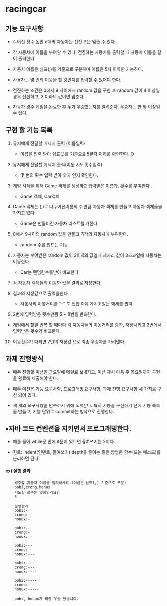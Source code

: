 # racingcar


##  기능 요구사항
- 주어진 횟수 동안 n대의 자동차는 전진 또는 멈출 수 있다.

- 각 자동차에 이름을 부여할 수 있다. 전진하는 자동차를 출력할 때 자동차 이름을 같이 출력한다

- 자동차 이름은 쉼표(,)를 기준으로 구분하며 이름은 5자 이하만 가능하다.

- 사용자는 몇 번의 이동을 할 것인지를 입력할 수 있어야 한다.
- 전진하는 조건은 0에서 9 사이에서 random 값을 구한 후 random 값이 4 이상일 경우          전진하고, 3 이하의 값이면 멈춘다.
- 자동차 경주 게임을 완료한 후 누가 우승했는지를 알려준다. 우승자는 한 명 이상일 수 있다.
 
 
## 구현 할 기능 목록

1. 유저에게 전달할 메세지 출력   (이름입력)
   - 이름을 입력 받아  쉼표(,)를 기준으로 5글자 이하를 확인한다. O

2. 유저에게 전달할 메세지 출력(이동 시도 횟수입력)
   - 몇 번의 횟수 입력 받아 숫자 인지 확인한다.

3. 게임 시작을 위해 Game  객체를 생성하고 입력받은 이름과, 횟수를 부여한다 .
    - Game 객체, Car객체

4.  Game 객체는  (,)로 나누어진이름의 수 만큼 자동차 객체를 만들고 자동차 객체들을 가지고 있다.
    - Game은 만들어진 자동차 리스트를 가진다.

5. 0에서 9사이의 random 값을 만들고 각각의 자동차에 부여한다.
    - random 수를 만드는 기능  

6. 자동차는 부여받은 random 값이 3이하의 값일때 제자리 값이 3초과일때 자동차는 이동한다.
    - Car는 랜덤한수를받아 비교한다.

7. 각 자동차 객체들의 이동한 값을 결과로 저장한다.

8. 결과의 저장값으로 출력을한다.
     - 자동차의 이동거리를  "-" 로 변환 하여 가지고있는 객체를 출력

9. 2번에 입력받은 횟수만큼 5 ~ 8번을 반복한다.
  - 게임에서 할일 반복 할 때마다 각 자동차들의 이동거리를 증가, 저장시키고
   2번에서 입력받은 횟수와 비교한다.

10. 이동횟수가 다되면 7번의 저장값 으로 최종 우승자를 가려낸다.
  


## 과제 진행방식
- 매주 진행할 미션은 금요일에 메일로 보내지고, 미션 제시 다음 주 목요일까지 구현을 완료해 제출해야 한다.

- 매주 미션은 기능 요구사항, 프로그래밍 요구사항, 과제 진행 요구사항 세 가지로 구성 되어 있다.

- 세 개의 요구사항을 만족하기 위해 노력한다. 특히 기능을 구현하기 전에 기능 목록 을 만들고, 기능 단위로 commit하는 방식으로 진행한다.

## •자바 코드 컨벤션을 지키면서 프로그래밍한다.
- 예를 들어 while문 안에 if문이 있으면 들여쓰기는 2이다.

- 힌트: indent(인덴트, 들여쓰기) depth를 줄이는 좋은 방법은 함수(또는 메소드)를
        분리하면 된다.


#### ex) 실행 결과 
        
        경주할 자동차 이름을 입력하세요.(이름은 쉼표(,) 기준으로 구분)  
        pobi,crong,honux  
        시도할 회수는 몇회인가요?
        5  
           
        실행결과  
        pobi:-  
        crong:-  
        honux:-  
          
        pobi:--  
        crong:-  
        honux:--  
          
        pobi:---  
        crong:--  
        honux:---  
          
        pobi:----  
        crong:---  
        honux:----  
          
        pobi:-----  
        crong:----  
        honux:-----  
          
        pobi, honux가 최종 우승 했습니다.